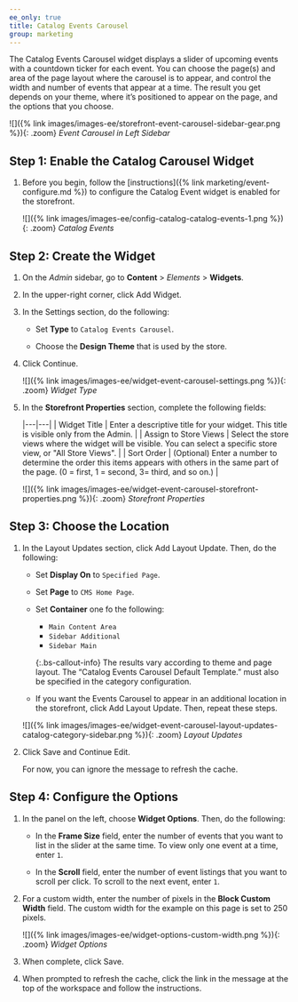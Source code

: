 ```yaml
---
ee_only: true
title: Catalog Events Carousel
group: marketing
---
```


The Catalog Events Carousel widget displays a slider of upcoming events with a countdown ticker for each event. You can choose the page(s) and area of the page layout where the carousel is to appear, and control the width and number of events that appear at a time. The result you get depends on your theme, where it’s positioned to appear on the page, and the options that you choose.

![]({% link images/images-ee/storefront-event-carousel-sidebar-gear.png %}){: .zoom}
_Event Carousel in Left Sidebar_

## Step 1: Enable the Catalog Carousel Widget

1. Before you begin, follow the [instructions]({% link marketing/event-configure.md %}) to configure the Catalog Event widget is enabled for the storefront.

    ![]({% link images/images-ee/config-catalog-catalog-events-1.png %}){: .zoom}
    _Catalog Events_

## Step 2: Create the Widget

1. On the _Admin_ sidebar, go to **Content** > _Elements_ > **Widgets**.

1. In the upper-right corner, click <span class="btn">Add Widget</span>.

1. In the Settings section, do the following:

   - Set **Type** to `Catalog Events Carousel`.

   - Choose the **Design Theme** that is used by the store.

1. Click <span class="btn">Continue</span>.

    ![]({% link images/images-ee/widget-event-carousel-settings.png %}){: .zoom}
    *Widget Type*

1. In the **Storefront Properties** section, complete the following fields:

    |---|---|
    | Widget Title | Enter a descriptive title for your widget. This title is visible only from the Admin. |
    | Assign to Store Views | Select the store views where the widget will be visible. You can select a specific store view, or "All Store Views". |
    | Sort Order | (Optional) Enter a number to determine the order this items appears with others in the same part of the page. (0 = first, 1 = second, 3= third, and so on.) |

    ![]({% link images/images-ee/widget-event-carousel-storefront-properties.png %}){: .zoom}
    _Storefront Properties_

## Step 3: Choose the Location

1. In the Layout Updates section, click <span class="btn">Add Layout Update</span>. Then, do the following:

   - Set **Display On** to `Specified Page`.

   - Set **Page** to `CMS Home Page`.

   - Set **Container** one fo the following:

      - `Main Content Area`
      - `Sidebar Additional`
      - `Sidebar Main`

       {:.bs-callout-info}
       The results vary according to theme and page layout. The “Catalog Events Carousel Default Template.” must also be specified in the category configuration.

   - If you want the Events Carousel to appear in an additional location in the storefront, click <span class="btn">Add Layout Update</span>. Then, repeat these steps.

   ![]({% link images/images-ee/widget-event-carousel-layout-updates-catalog-category-sidebar.png %}){: .zoom}
   _Layout Updates_

1. Click <span class="btn">Save and Continue Edit</span>.

    For now, you can ignore the message to refresh the cache.

## Step 4: Configure the Options

1. In the panel on the left, choose **Widget Options**. Then, do the following:

   - In the **Frame Size** field, enter the number of events that you want to list in the slider at the same time. To view only one event at a time, enter `1`.

   - In the **Scroll** field, enter the number of event listings that you want to scroll per click. To scroll to the next event, enter `1`.

1. For a custom width, enter the number of pixels in the **Block Custom Width** field. The custom width for the example on this page is set to 250 pixels.

    ![]({% link images/images-ee/widget-options-custom-width.png %}){: .zoom}
    _Widget Options_

1. When complete, click <span class="btn">Save</span>.

1. When prompted to refresh the cache, click the link in the message at the top of the workspace and follow the instructions.
